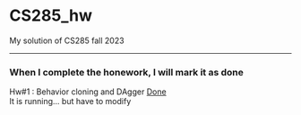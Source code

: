 # CS285_hw
My solution of CS285 fall 2023

---

### When I complete the honework, I will mark it as done

Hw#1 : Behavior cloning and DAgger [Done](https://github.com/mjkim001130/CS285_hw/tree/main/hw1) 
<br>
        It is running... but have to modify
